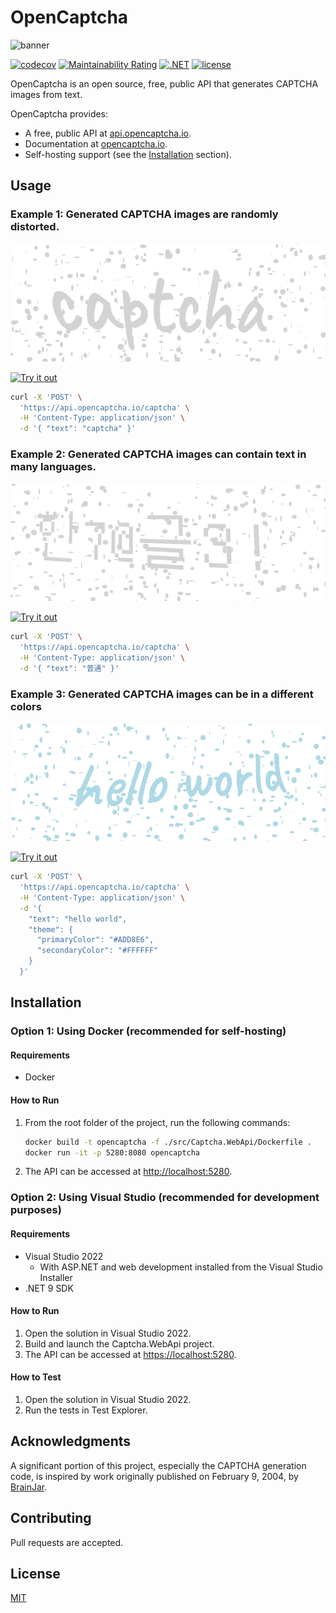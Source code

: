 # OpenCaptcha

![banner](docs/logo.png)

[![codecov](https://codecov.io/gh/ashtonav/opencaptcha/graph/badge.svg?token=ZD0L2LC2U0)](https://codecov.io/gh/ashtonav/opencaptcha)
[![Maintainability Rating](https://sonarcloud.io/api/project_badges/measure?project=ashtonav_opencaptcha&metric=sqale_rating)](https://sonarcloud.io/summary/new_code?id=ashtonav_opencaptcha)
[![.NET](https://github.com/ashtonav/opencaptcha/actions/workflows/dotnet.yml/badge.svg)](https://github.com/ashtonav/opencaptcha/actions/workflows/dotnet.yml)
[![license](https://img.shields.io/github/license/ashtonav/opencaptcha.svg)](LICENSE)

OpenCaptcha is an open source, free, public API that generates CAPTCHA images from text.

OpenCaptcha provides:
- A free, public API at [api.opencaptcha.io](https://api.opencaptcha.io).
- Documentation at [opencaptcha.io](https://opencaptcha.io).
- Self-hosting support (see the [Installation](#installation) section).

## Usage

### Example 1: Generated CAPTCHA images are randomly distorted.

![banner](docs/captcha_examples.gif)

[![Try it out](https://img.shields.io/badge/-Try%20it%20out-brightgreen?style=for-the-badge)](https://hoppscotch.io/?method=POST&url=https%3A%2F%2Fapi.opencaptcha.io%2Fcaptcha&bodyMode=raw&contentType=application%2Fjson&rawParams=%7B%22text%22%3A%22captcha%22%7D)

```bash
curl -X 'POST' \
  'https://api.opencaptcha.io/captcha' \
  -H 'Content-Type: application/json' \
  -d '{ "text": "captcha" }'
```

### Example 2: Generated CAPTCHA images can contain text in many languages.

![banner](docs/captcha_example_multilingual.gif)

[![Try it out](https://img.shields.io/badge/-Try%20it%20out-brightgreen?style=for-the-badge)](https://hoppscotch.io/?method=POST&url=https%3A%2F%2Fapi.opencaptcha.io%2Fcaptcha&bodyMode=raw&contentType=application%2Fjson&rawParams=%7B%22text%22%3A%22%E6%99%AE%E9%80%9A%22%7D)

```bash
curl -X 'POST' \
  'https://api.opencaptcha.io/captcha' \
  -H 'Content-Type: application/json' \
  -d '{ "text": "普通" }'
```

### Example 3: Generated CAPTCHA images can be in a different colors

![banner](docs/captcha_example_colors.gif)

[![Try it out](https://img.shields.io/badge/-Try%20it%20out-brightgreen?style=for-the-badge)](https://hoppscotch.io/?method=POST&url=https%3A%2F%2Fapi.opencaptcha.io%2Fcaptcha&bodyMode=raw&contentType=application%2Fjson&rawParams=%7B%22text%22%3A%22hello%20world%22%2C%22theme%22%3A%7B%22primaryColor%22%3A%22%23ADD8E6%22%2C%22secondaryColor%22%3A%22%23FFFFFF%22%7D%7D)


```bash
curl -X 'POST' \
  'https://api.opencaptcha.io/captcha' \
  -H 'Content-Type: application/json' \
  -d '{
    "text": "hello world",
    "theme": {
      "primaryColor": "#ADD8E6",
      "secondaryColor": "#FFFFFF"
    }
  }'
```

## Installation

### Option 1: Using Docker (recommended for self-hosting)

#### Requirements
- Docker

#### How to Run
1. From the root folder of the project, run the following commands:
   ```bash
   docker build -t opencaptcha -f ./src/Captcha.WebApi/Dockerfile .
   docker run -it -p 5280:8080 opencaptcha
   ```
2. The API can be accessed at [http://localhost:5280](http://localhost:5280).

### Option 2: Using Visual Studio (recommended for development purposes)

#### Requirements
- Visual Studio 2022
    - With ASP.NET and web development installed from the Visual Studio Installer
- .NET 9 SDK

#### How to Run
1. Open the solution in Visual Studio 2022.
2. Build and launch the Captcha.WebApi project.
3. The API can be accessed at [https://localhost:5280](https://localhost:5280).

#### How to Test
1. Open the solution in Visual Studio 2022.
2. Run the tests in Test Explorer.

## Acknowledgments

A significant portion of this project, especially the CAPTCHA generation code, is inspired by work originally published on February 9, 2004, by [BrainJar](https://www.codeproject.com/Articles/5947/CAPTCHA-Image).

## Contributing

Pull requests are accepted.

## License

[MIT](https://choosealicense.com/licenses/mit/)
